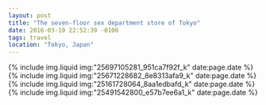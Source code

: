 ```yaml
---
layout: post
title: "The seven-floor sex department store of Tokyo"
date: 2016-03-10 22:52:39 -0100
tags: travel
location: "Tokyo, Japan"
---
```


{% include img.liquid img:"25697105281_951ca7f92f_k" date:page.date %}
{% include img.liquid img:"25671228682_8e8313afa9_k" date:page.date %}
{% include img.liquid img:"25161728064_8aa1edbafd_k" date:page.date %}
{% include img.liquid img:"25491542800_e57b7ee6a1_k" date:page.date %}
